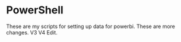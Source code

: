 # PowerShell
These are my scripts for setting up data for powerbi. 
These are more changes. 
V3
V4 Edit.